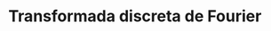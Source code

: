# Transformada discreta de Fourier

<!--
## Problemas 5

<iframe src="https://drive.google.com/file/d/1y8q00M9fRSY3dSmY2JaQU868D8YK7Zg4/preview" width="640" height="480" allow="autoplay"></iframe>

## Tutorial 5

<iframe src="https://drive.google.com/file/d/1y9BDegk7gmtDiITWllIjoBDYX6CUnT4u/preview" width="640" height="480" allow="autoplay"></iframe>

-->
